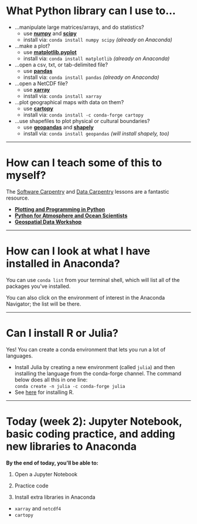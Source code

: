 # What Python library can I use to...

* ...manipulate large matrices/arrays, and do statistics?
  * use [**numpy**](http://www.numpy.org/) and [**scipy**](https://www.scipy.org/)
  * install via: `conda install numpy scipy` *(already on Anaconda)*
* ...make a plot?
  * use [**matplotlib.pyplot**](https://matplotlib.org/tutorials/introductory/pyplot.html)
  * install via:  `conda install matplotlib` *(already on Anaconda)*
* ...open a csv, txt, or tab-delimited file?
  * use [**pandas**](https://pandas.pydata.org/)
  * install via:  `conda install pandas` *(already on Anaconda)*
* ...open a NetCDF file?
  * use [**xarray**](http://xarray.pydata.org/en/stable/)
  * install via:  `conda install xarray`
* ...plot geographical maps with data on them?
  * use [**cartopy**](https://scitools.org.uk/cartopy/docs/latest/)
  * install via:  `conda install -c conda-forge cartopy`
* ...use shapefiles to plot physical or cultural boundaries?
  * use [**geopandas**](https://geopandas.readthedocs.io/en/latest/index.html) and [**shapely**](https://shapely.readthedocs.io/en/stable/manual.html)
  * install via:  `conda install geopandas` *(will install shapely, too)*

---

# How can I teach some of this to myself?

The [Software Carpentry](https://software-carpentry.org/lessons/) and [Data Carpentry](https://datacarpentry.org/lessons/) lessons are a fantastic resource.

* [**Plotting and Programming in Python**](http://swcarpentry.github.io/python-novice-gapminder/)
* [**Python for Atmosphere and Ocean Scientists**](https://carpentrieslab.github.io/python-aos-lesson/)
* [**Geospatial Data Workshop**](https://datacarpentry.org/geospatial-workshop/)

---

# How can I look at what I have installed in Anaconda?

You can use `conda list` from your terminal shell, which will list all of the packages you've installed.

You can also click on the environment of interest in the Anaconda Navigator; the list will be there.

---

# Can I install R or Julia?

Yes!  You can create a conda environment that lets you run a lot of languages.
* Install Julia by creating a new environment (called `julia`) and then installing the language from the conda-forge channel.  The command below does all this in one line:  
`conda create -n julia -c conda-forge julia`
* See [here](https://docs.anaconda.com/anaconda/user-guide/tasks/use-r-language/) for installing R.

---

# Today (week 2):  Jupyter Notebook, basic coding practice, and adding new libraries to Anaconda

**By the end of today, you'll be able to:**
1. Open a Jupyter Notebook

2. Practice code

3. Install extra libraries in Anaconda
  * `xarray` and `netcdf4`
  * `cartopy`
